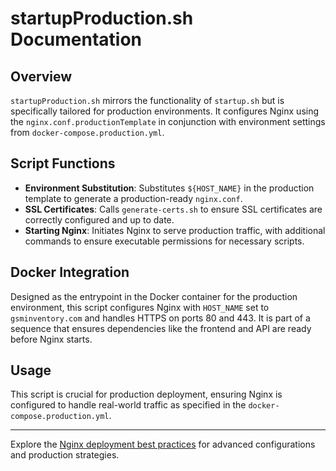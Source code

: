 # startupProduction.sh Documentation

## Overview

`startupProduction.sh` mirrors the functionality of `startup.sh` but is specifically tailored for production environments. It configures Nginx using the `nginx.conf.productionTemplate` in conjunction with environment settings from `docker-compose.production.yml`.

## Script Functions

- **Environment Substitution**: Substitutes `${HOST_NAME}` in the production template to generate a production-ready `nginx.conf`.
- **SSL Certificates**: Calls `generate-certs.sh` to ensure SSL certificates are correctly configured and up to date.
- **Starting Nginx**: Initiates Nginx to serve production traffic, with additional commands to ensure executable permissions for necessary scripts.

## Docker Integration

Designed as the entrypoint in the Docker container for the production environment, this script configures Nginx with `HOST_NAME` set to `gsminventory.com` and handles HTTPS on ports 80 and 443. It is part of a sequence that ensures dependencies like the frontend and API are ready before Nginx starts.

## Usage

This script is crucial for production deployment, ensuring Nginx is configured to handle real-world traffic as specified in the `docker-compose.production.yml`.

---

Explore the [Nginx deployment best practices](http://nginx.org/en/docs/) for advanced configurations and production strategies.
